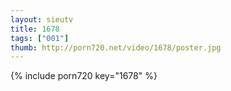 ```yaml
--- 
layout: sieutv
title: 1678
tags: ["001"]
thumb: http://porn720.net/video/1678/poster.jpg
---
```

{% include porn720 key="1678" %} 

